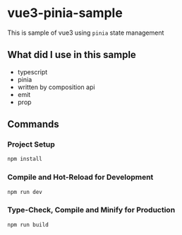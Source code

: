 # vue3-pinia-sample

This is sample of vue3 using `pinia` state management
## What did I use in this sample
- typescript
- pinia
- written by composition api
- emit
- prop


## Commands
### Project Setup

```sh
npm install
```

### Compile and Hot-Reload for Development

```sh
npm run dev
```

### Type-Check, Compile and Minify for Production

```sh
npm run build
```

